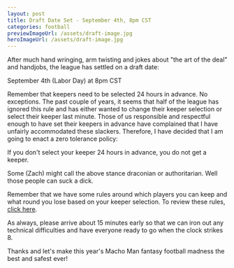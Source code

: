 ```yaml
---
layout: post
title: Draft Date Set - September 4th, 8pm CST
categories: football
previewImageUrl: /assets/draft-image.jpg
heroImageUrl: /assets/draft-image.jpg
---
```


After much hand wringing, arm twisting and jokes about "the art of the deal" and handjobs, the league has settled on a draft date:

<div class="callout">September 4th (Labor Day) at 8pm CST</div> 

Remember that keepers need to be selected 24 hours in advance. No exceptions.  The past couple of years, it seems that half of the league has ignored this rule and has either wanted to change their keeper selection or select their keeper last minute. Those of us responsible and respectful enough to have set their keepers in advance have complained that I have unfairly accommodated these slackers.  Therefore, I have decided that I am going to enact a zero tolerance policy: 

<div class="callout">
If you don't select your keeper 24 hours in advance, you do not get a keeper.</div>

Some (Zach) might call the above stance draconian or authoritarian.  Well those people can suck a dick.

Remember that we have some rules around which players you can keep and what round you lose based on your keeper selection.  To review these rules, <a href="/{{site.baseUrl}}league/keeper">click here</a>.

As always, please arrive about 15 minutes early so that we can iron out any technical difficulties and have everyone ready to go when the clock strikes 8.

Thanks and let's make this year's Macho Man fantasy football madness the best and safest ever! 